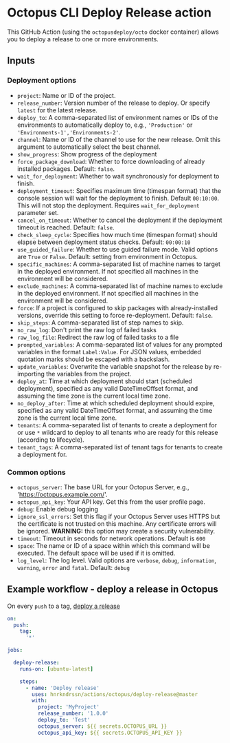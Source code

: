 # Octopus CLI Deploy Release action

This GitHub Action (using the `octopusdeploy/octo` docker container) allows you to deploy a release to one or more environments.

## Inputs

### Deployment options
  - `project`: Name or ID of the project.
  - `release_number`: Version number of the release to deploy. Or specify `latest` for the latest release.
  - `deploy_to`: A comma-separated list of environment names or IDs of the environments to automatically deploy to, e.g., `'Production'` or `'Environments-1','Environments-2'`.
  - `channel`: Name or ID of the channel to use for the new release. Omit this argument to automatically select the best channel.
  - `show_progress`: Show progress of the deployment
  - `force_package_download`: Whether to force downloading of already installed packages. Default: `false`.
  - `wait_for_deployment`: Whether to wait synchronously for deployment to finish.
  - `deployment_timeout`: Specifies maximum time (timespan format) that the console session will wait for the deployment to finish. Default `00:10:00`. This will not stop the deployment. Requires `wait_for_deployment` parameter set.
  - `cancel_on_timeout`: Whether to cancel the deployment if the deployment timeout is reached. Default: `false`.
  - `check_sleep_cycle`: Specifies how much time (timespan format) should elapse between deployment status checks. Default: `00:00:10`
  - `use_guided_failure`: Whether to use guided failure mode. Valid options are `True` or `False`. Default: setting from environment in Octopus.
  - `specific_machines`: A comma-separated list of machine names to target in the deployed environment. If not specified all machines in the environment will be considered.
  - `exclude_machines`: A comma-separated list of machine names to exclude in the deployed environment. If not specified all machines in the environment will be considered.
  - `force`: If a project is configured to skip packages with already-installed versions, override this setting to force re-deployment. Default: `false`.
  - `skip_steps`: A comma-separated list of step names to skip.
  - `no_raw_log`: Don't print the raw log of failed tasks
  - `raw_log_file`: Redirect the raw log of failed tasks to a file
  - `prompted_variables`: A comma-separated list of values for any prompted variables in the format `Label:Value`. For JSON values, embedded quotation marks should be escaped with a backslash.
  - `update_variables`: Overwrite the variable snapshot for the release by re-importing the variables from the project.
  - `deploy_at`: Time at which deployment should start (scheduled deployment), specified as any valid DateTimeOffset format, and assuming the time zone is the current local time zone.
  - `no_deploy_after`: Time at which scheduled deployment should expire, specified as any valid DateTimeOffset format, and assuming the time zone is the current local time zone.
  - `tenants`: A comma-separated list of tenants to create a deployment for or use `*` wildcard to deploy to all tenants who are ready for this release (according to lifecycle).
  - `tenant_tags`: A comma-separated list of tenant tags for tenants to create a deployment for.

### Common options
- `octopus_server`: The base URL for your Octopus Server, e.g., 'https://octopus.example.com/'.
- `octopus_api_key`: Your API key. Get this from the user profile page.
- `debug`: Enable debug logging
- `ignore_ssl_errors`: Set this flag if your Octopus Server uses HTTPS but the certificate is not trusted on this machine. Any certificate errors will be ignored. **WARNING:** this option may create a security vulnerability.
- `timeout`: Timeout in seconds for network operations. Default is `600`
- `space`: The name or ID of a space within which this command will be executed. The default space will be used if it is omitted.
- `log_level`: The log level. Valid options are `verbose`, `debug`, `information`, `warning`, `error` and `fatal`. Default: `debug`

## Example workflow - deploy a release in Octopus

On every `push` to a tag, [deploy a release](https://octopus.com/docs/octopus-rest-api/octopus-cli/deploy-release#Deployingreleases-Basicexamples)

```yaml
on: 
  push:
    tag: 
      '*'

jobs:

  deploy-release:
    runs-on: [ubuntu-latest]

    steps:
      - name: 'Deploy release'
        uses: hnrkndrssn/actions/octopus/deploy-release@master
        with:
          project: 'MyProject'
          release_number: '1.0.0'
          deploy_to: 'Test'
          octopus_server: ${{ secrets.OCTOPUS_URL }}
          octopus_api_key: ${{ secrets.OCTOPUS_API_KEY }}
```
